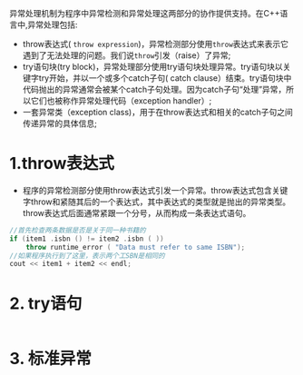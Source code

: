 异常处理机制为程序中异常检测和异常处理这两部分的协作提供支持。在C++语言中,异常处理包括:

- throw表达式( `throw expression`)，异常检测部分使用`throw`表达式来表示它遇到了无法处理的问题。我们说`throw`引发（raise）了异常;
- try语句块(try block)，异常处理部分使用try语句块处理异常。try语句块以关键字try开始，并以一个或多个catch子句( catch clause）结束。try语句块中代码抛出的异常通常会被某个catch子句处理。因为catch子句“处理”异常，所以它们也被称作异常处理代码（exception handler）;
- 一套异常类（exception class)，用于在throw表达式和相关的catch子句之间传递异常的具体信息;

# 1.throw表达式

- 程序的异常检测部分使用throw表达式引发一个异常。throw表达式包含关键字throw和紧随其后的一个表达式，其中表达式的类型就是抛出的异常类型。throw表达式后面通常紧跟一个分号，从而构成一条表达式语句。

```cpp
//首先检查两条数据是否是关于同一种书籍的
if (item1 .isbn () != item2 .isbn ( ))
	throw runtime_error ( "Data must refer to same ISBN");
//如果程序执行到了这里，表示两个工SBN是相同的
cout << item1 + item2 << endl;
```

# 2. try语句

```cpp

```



# 3. 标准异常

